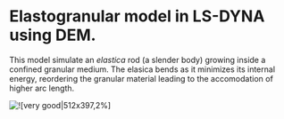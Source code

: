 # Elastogranular model in LS-DYNA using DEM.

This model simulate an *elastica* rod (a slender body) growing inside a confined granular medium. The elasica bends as it minimizes its internal energy, reordering the granular material leading to the accomodation of higher arc length.

![![very good|512x397,2%]](https://github.com/samanseifi/LSDYNA-input/blob/master/Elastogranular/figures/movie_006.gif)
